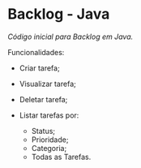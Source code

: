 # Backlog - Java

_Código inicial para Backlog em Java._

Funcionalidades:
 - Criar tarefa;
 - Visualizar tarefa;
 - Deletar tarefa;
 - Listar tarefas por:
    
    - Status;
    - Prioridade;
    - Categoria;
    - Todas as Tarefas.

